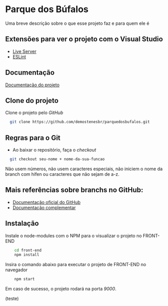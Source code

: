 
# Parque dos Búfalos

Uma breve descrição sobre o que esse projeto faz e para quem ele é

## Extensões para ver o projeto com o Visual Studio

 - [Live Server](https://marketplace.visualstudio.com/items?itemName=ritwickdey.LiveServer)
 - [ESLint](https://marketplace.visualstudio.com/items?itemName=dbaeumer.vscode-eslint)

## Documentação

[Documentação do projeto](https://github.com/demostenesbr/parquedosbufalos/README.md)
 
## Clone do projeto

Clone o projeto pelo *GitHub*

```bash
  git clone https://github.com/demostenesbr/parquedosbufalos.git
```

## Regras para o Git
- Ao baixar o repositório, faça o _checkout_ 

```bash
  git checkout seu-nome + nome-da-sua-funcao 
```

Não usem números, não usem caracteres especiais, não iniciem o nome da branch com hífen ou caracteres que não sejam de a-z.

## Mais referências sobre branchs no GitHub:
- [Documentação oficial do GitHub](https://git-scm.com/docs/git-branch)
- [Documentação complementar](https://tilburgsciencehub.com/topics/automation/version-control/advanced-git/naming-git-branches) 

## Instalação

Instale o node-modules com o NPM para o visualizar o projeto no FRONT-END

```bash
    cd front-end
    npm install
```
Insira o comando abaixo para executar o projeto de FRONT-END no navegador

```bash
    npm start
```

Em caso de sucesso, o projeto rodará na porta *9000*.

(teste)
